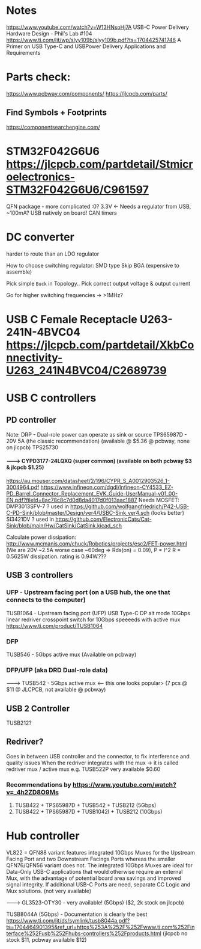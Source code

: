 # Notes
https://www.youtube.com/watch?v=W13HNsoHj7A USB-C Power Delivery Hardware Design - Phil's Lab #104
https://www.ti.com/lit/wp/slyy109b/slyy109b.pdf?ts=1704425741746 A Primer on USB Type-C and USBPower Delivery Applications and Requirements


# Parts check: 
https://www.pcbway.com/components/
https://jlcpcb.com/parts/

## Find Symbols + Footprints
https://componentsearchengine.com/


# STM32F042G6U6 https://jlcpcb.com/partdetail/Stmicroelectronics-STM32F042G6U6/C961597
QFN package - more complicated :0?
3.3V <- Needs a regulator from USB, ~100mA?
USB natively on board!
CAN timers 


# DC converter
harder to route than an LDO regulator

How to choose switching regulator:
SMD type 
Skip BGA (expensive to assemble)

Pick simple `Buck` in Topology..
Pick correct output voltage & output current

Go for higher switching frequencies -> >1MHz?

# USB C Female Receptacle  U263-241N-4BVC04  https://jlcpcb.com/partdetail/XkbConnectivity-U263_241N4BVC04/C2689739



# USB C controllers
## PD controller
Note: DRP - Dual-role power can operate as sink or source
TPS65987D - 20V 5A (the classic recommendation) (available @ $5.36 @ pcbway, none on jlcpcb)
TPS25730
#### ---> CYPD3177-24LQXQ (super common) (available on both pcbway $3 & jlcpcb $1.25)
https://au.mouser.com/datasheet/2/196/CYPR_S_A0012903526_1-3004964.pdf
https://www.infineon.com/dgdl/Infineon-CY4533_EZ-PD_Barrel_Connector_Replacement_EVK_Guide-UserManual-v01_00-EN.pdf?fileId=8ac78c8c7d0d8da4017d0f013aac1887
Needs MOSFET:
DMP3013SFV-7 ? used in https://github.com/wolfgangfriedrich/P42-USB-C-PD-Sink/blob/master/Design/ver4/USBC-Sink_ver4.sch (looks better)
SI3421DV ? used in https://github.com/ElectronicCats/Cat-Sink/blob/main/Hw/CatSink/CatSink.kicad_sch

Calculate power dissipation: http://www.mcmanis.com/chuck/Robotics/projects/esc2/FET-power.html
(We are 20V ~2.5A worse case ~60deg => Rds(on) = 0.09), P = I^2 R = 0.5625W dissipation. rating is 0.94W.???
## USB 3 controllers
### UFP - Upstream facing port (on a USB hub, the one that connects to the computer)
TUSB1064 - Upstream facing port (UFP) USB Type-C DP alt mode 10Gbps linear redriver crosspoint switch for 10Gbps speeeeds with active mux https://www.ti.com/product/TUSB1064
### DFP
TUSB546 - 5Gbps active mux (Available on pcbway)
### DFP/UFP (aka DRD Dual-role data)
---> TUSB542 - 5Gbps active mux <-- this one looks popular> (7 pcs @ $11 @ JLCPCB, not available @ pcbway)
## USB 2 Controller
TUSB212?
##
## Redriver?
Goes in between USB controller and the connector, to fix interference and quality issues
When the redriver integrates with the mux -> it is called redriver mux / active mux
e.g. TUSB522P very available $0.60

### Recommendations by https://www.youtube.com/watch?v=_4h2ZD8O9Ms
1. TUSB422 + TPS65987D + TUSB542 + TUSB212 (5Gbps)
2. TUSB422 + TPS65987D + TUSB1042I + TUSB212 (10Gbps)

# Hub controller
VL822 = QFN88 variant features integrated 10Gbps Muxes for the Upstream Facing Port and two Downstream Facings Ports whereas the smaller QFN76/QFN56 variant does not. The integrated 10Gbps Muxes are ideal for Data-Only USB-C applications that would otherwise require an external Mux, with the advantage of potential board area savings and improved signal integrity. If additional USB-C Ports are need, separate CC Logic and Mux solutions.
(not very available)

---> GL3523-OTY30 -  very available! (5Gbps) ($2, 2k stock on jlcpcb)

TUSB8044A (5Gbps) - Documentation is clearly the best https://www.ti.com/lit/ds/symlink/tusb8044a.pdf?ts=1704464901395&ref_url=https%253A%252F%252Fwww.ti.com%252Finterface%252Fusb%252Fhubs-controllers%252Fproducts.html (jlcpcb no stock $11, pcbway available $12)